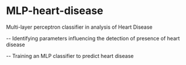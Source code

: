 # MLP-heart-disease
Multi-layer perceptron classifier in analysis of Heart Disease

  -- Identifying parameters influencing the detection of presence of heart disease
  
  -- Training an MLP classifier to predict heart disease 
